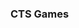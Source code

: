 ### CTS Games
<head>
    <title>CTS Games</title>
    <meta http-equiv="refresh" content="1;URL=./homepage.html" />
</head>
